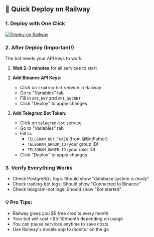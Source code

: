 ## 🚀 Quick Deploy on Railway

### 1. Deploy with One Click
[![Deploy on Railway](https://railway.app/button.svg)](https://railway.app/new/template/uncoded-bot)

### 2. After Deploy (Important!)
The bot needs your API keys to work:

1. **Wait 2-3 minutes** for all services to start
2. **Add Binance API Keys:**
   - Click on `trading-bot` service in Railway
   - Go to "Variables" tab
   - Fill in `API_KEY` and `API_SECRET`
   - Click "Deploy" to apply changes

3. **Add Telegram Bot Token:**
   - Click on `telegram-bot` service
   - Go to "Variables" tab
   - Fill in:
     - `TELEGRAM_BOT_TOKEN` (from @BotFather)
     - `TELEGRAM_GROUP_ID` (your group ID)
     - `TELEGRAM_OWNER_ID` (your user ID)
   - Click "Deploy" to apply changes

### 3. Verify Everything Works
- Check PostgreSQL logs: Should show "database system is ready"
- Check trading-bot logs: Should show "Connected to Binance"
- Check telegram-bot logs: Should show "Bot started"

### 💡 Pro Tips:
- Railway gives you $5 free credits every month
- Your bot will cost ~$5-10/month depending on usage
- You can pause services anytime to save costs
- Use Railway's mobile app to monitor on the go